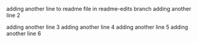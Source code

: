 adding another line to readme file in readme-edits branch
adding another line 2

adding another line 3
adding another line 4
adding another line 5
adding another line 6


